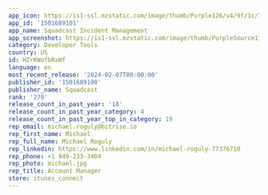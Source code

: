 ```yaml
---
app_icon: https://is1-ssl.mzstatic.com/image/thumb/Purple126/v4/9f/1c/7f/9f1c7f7b-c634-b7f6-189a-b75924e36c9b/AppIcon-0-0-1x_U007emarketing-0-7-0-85-220.png/1024x1024bb.png
app_id: '1501689101'
app_name: Squadcast Incident Management
app_screenshot: https://is1-ssl.mzstatic.com/image/thumb/PurpleSource116/v4/cb/3a/08/cb3a0883-8b14-5cad-6085-26913125bc13/15db8aee-2209-4961-b0ad-f188d26ca7d0_iPhone6.5-01-1242x2688.png/1242x2688bb.png
category: Developer Tools
country: US
id: HZrKWofbRxWf
language: en
most_recent_release: '2024-02-07T00:00:00'
publisher_id: '1501689100'
publisher_name: Squadcast
rank: '279'
release_count_in_past_year: '18'
release_count_in_past_year_category: 4
release_count_in_past_year_top_in_category: 19
rep_email: michael.roguly@bitrise.io
rep_first_name: Michael
rep_full_name: Michael Roguly
rep_linkedin: https://www.linkedin.com/in/michael-roguly-77376710
rep_phone: +1 949-233-3404
rep_photo: michael.jpg
rep_title: Account Manager
store: itunes_connect
---
```

